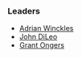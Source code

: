 ### Leaders

* [Adrian Winckles](mailto:adrian.winckles@owasp.org)
* [John DiLeo](mailto:john.dileo@owasp.org)
* [Grant Ongers](mailto:grant.ongers@owasp.org)
